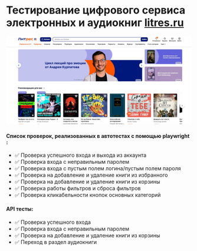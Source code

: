<h1> Тестирование цифрового сервиса электронных и аудиокниг  <a target="_blank" href="https://www.litres.ru/">litres.ru</a></h1>

![This is an image](images/main_page.jpg)

#### Список проверок, реализованных в автотестах c помощью playwright :
* ✅ Проверка успешного входа и выхода из аккаунта
* ✅ Проверка входа с неправильным паролем
* ✅ Проверка входа с пустым полем логина/пустым полем пароля
* ✅ Проверка на добавление и удаление книги из избранного
* ✅ Проверка на добавление и удаление книги из корзины
* ✅ Проверка работы фильтров и сброса фильтров
* ✅ Проверка кликабельности кнопок основных категорий
#### API тесты:
* ✅ Проверка успешного входа
* ✅ Проверка входа с неправильным паролем
* ✅ Проверка на добавление и удаление книги из корзины
* ✅ Переход в раздел аудиокниги




